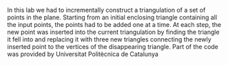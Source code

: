 In this lab we had to incrementally construct a triangulation of a set of points in the plane. Starting from an initial enclosing triangle containing all the input points, the points had to be added one at a time. At each step, the new point was inserted into the current triangulation by finding the triangle it fell into and replacing it with three new triangles connecting the newly inserted point to the vertices of the disappearing triangle. Part of the code was provided by Universitat Politècnica de Catalunya
